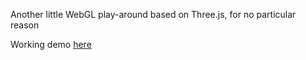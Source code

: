 Another little WebGL play-around based on Three.js, for no particular reason

Working demo [here](http://tancredi.github.io/3d-animated-primitives-fx-demo/)
